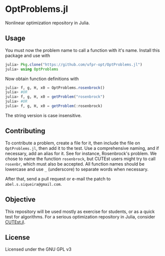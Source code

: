 # OptProblems.jl

Nonlinear optimization repository in Julia.

## Usage

You must now the problem name to call a function with it's name.
Install this package and use with

````julia
julia> Pkg.clone("https://github.com/ufpr-opt/OptProblems.jl")
julia> using OptProblems
````

Now obtain function definitions with

````julia
julia> f, g, H, x0 = OptProblems.rosenbrock()
julia> #OR
julia> f, g, H, x0 = getProblem("rosenbrock")
julia> #OR
julia> f, g, H, x0 = getProblem(:rosenbrock)
````

The string version is case insensitive.

## Contributing

To contribute a problem, create a file for it, then include the file on
`OptProblems.jl`, then add it to the test.
Use a comprehensive naming, and if necessary, add an alias for it.
See for instance, Rosenbrock's problem. We chose to name the function
`rosenbrock`, but CUTEst users might try to call `rosenbr`, which must
also be accepted.
All function names should be lowercase and use `_` (underscore) to separate
words when necessary.

After that, send a pull request or e-mail the patch to
`abel.s.siqueira@gmail.com`.

## Objective

This repository will be used mostly as exercise for students, or as a quick test
for algorithms.
For a serious optimization repository in Julia, consider
[CUTEst.jl](https://github.com/optimizers/CUTEst.jl).

## License

Licensed under the GNU GPL v3

